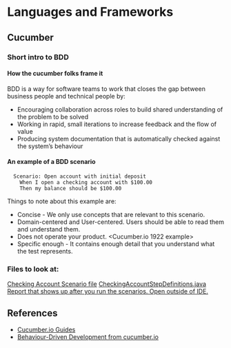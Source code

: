 # Languages and Frameworks
## Cucumber
### Short intro to BDD
#### How the cucumber folks frame it
BDD is a way for software teams to work that closes the gap between business people and technical people by:

* Encouraging collaboration across roles to build shared understanding of the problem to be solved
* Working in rapid, small iterations to increase feedback and the flow of value
* Producing system documentation that is automatically checked against the system’s behaviour
#### An example of a BDD scenario
```
  Scenario: Open account with initial deposit
    When I open a checking account with $100.00
    Then my balance should be $100.00
```
Things to note about this example are:
* Concise - We only use concepts that are relevant to this scenario.
* Domain-centered and User-centered. Users should be able to read them and understand them.
* Does not operate your product. <Cucumber.io 1922 example>
* Specific enough - It contains enough detail that you understand what the test represents.

### Files to look at:
[Checking Account Scenario file](../src/test/resources/features/CheckingAccount.feature)
[CheckingAccountStepDefinitions.java](../src/main/java/developer_learning_resources/languages_and_frameworks/cucumber/CheckingAccount.java)
[Report that shows up after you run the scenarios. Open outside of IDE.](../target/cucumber-report.html)
## References
* [Cucumber.io Guides](https://cucumber.io/docs/guides/)
* [Behaviour-Driven Development from cucumber.io](https://cucumber.io/docs/bdd/)